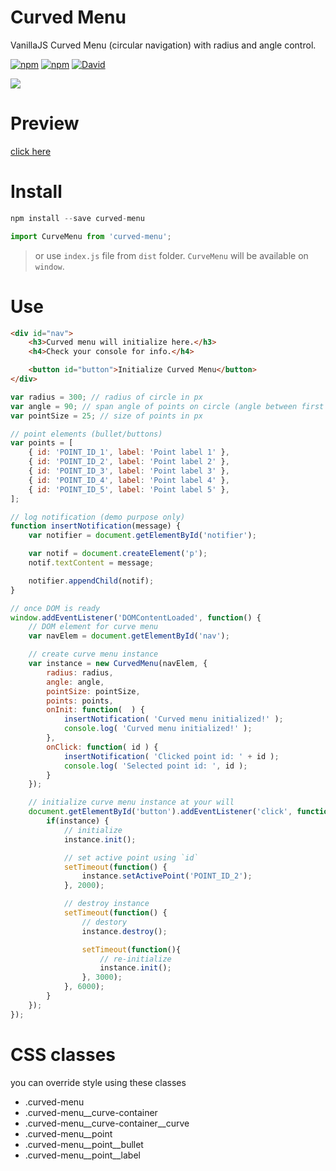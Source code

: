# Curved Menu
VanillaJS Curved Menu (circular navigation) with radius and angle control.

[![npm](https://img.shields.io/npm/dt/curved-menu.svg?style=flat-square)](https://www.npmjs.com/package/curved-menu)
[![npm](https://img.shields.io/npm/v/curved-menu.svg?style=flat-square)](https://www.npmjs.com/package/curved-menu)
[![David](https://img.shields.io/david/thatisuday/curved-menu.svg?style=flat-square)](https://www.npmjs.com/package/curved-menu)

[![](https://i.imgur.com/QbA2Xvn.png)](https://rawgit.com/thatisuday/curved-menu/master/dist/index.html)

# Preview
[click here](https://rawgit.com/thatisuday/curved-menu/master/dist/index.html)

# Install
```js
npm install --save curved-menu

import CurveMenu from 'curved-menu';
```

> or use `index.js` file from `dist` folder. `CurveMenu` will be available on `window`.

# Use
```html
<div id="nav">
    <h3>Curved menu will initialize here.</h3>
    <h4>Check your console for info.</h4>

    <button id="button">Initialize Curved Menu</button>
</div>
```

```js
var radius = 300; // radius of circle in px
var angle = 90; // span angle of points on circle (angle between first and last point)
var pointSize = 25; // size of points in px

// point elements (bullet/buttons)
var points = [
    { id: 'POINT_ID_1', label: 'Point label 1' },
    { id: 'POINT_ID_2', label: 'Point label 2' },
    { id: 'POINT_ID_3', label: 'Point label 3' },
    { id: 'POINT_ID_4', label: 'Point label 4' },
    { id: 'POINT_ID_5', label: 'Point label 5' },
];

// log notification (demo purpose only)
function insertNotification(message) {
    var notifier = document.getElementById('notifier');

    var notif = document.createElement('p');
    notif.textContent = message;

    notifier.appendChild(notif);
}

// once DOM is ready
window.addEventListener('DOMContentLoaded', function() {
    // DOM element for curve menu
    var navElem = document.getElementById('nav');

    // create curve menu instance
    var instance = new CurvedMenu(navElem, {
        radius: radius,
        angle: angle,
        pointSize: pointSize,
        points: points,
        onInit: function(  ) {
            insertNotification( 'Curved menu initialized!' );
            console.log( 'Curved menu initialized!' );
        },
        onClick: function( id ) {
            insertNotification( 'Clicked point id: ' + id );
            console.log( 'Selected point id: ', id );
        }
    });

    // initialize curve menu instance at your will
    document.getElementById('button').addEventListener('click', function(){
        if(instance) {
            // initialize
            instance.init();

            // set active point using `id`
            setTimeout(function() {
                instance.setActivePoint('POINT_ID_2');
            }, 2000);

            // destroy instance
            setTimeout(function() {
                // destory
                instance.destroy();

                setTimeout(function(){
                    // re-initialize
                    instance.init();
                }, 3000);
            }, 6000);
        }
    });
});
```

# CSS classes
you can override style using these classes

- .curved-menu
- .curved-menu__curve-container
- .curved-menu__curve-container__curve
- .curved-menu__point
- .curved-menu__point__bullet
- .curved-menu__point__label
